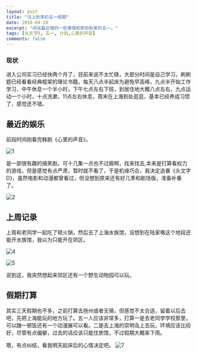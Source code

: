 ```yaml
---
layout: post
title: "马上到来的五一假期"
date: 2018-04-28
excerpt: "闲谈最近做的一些事情和即将到来的五一。"
tags: [头文字D, 五一, 计划,心里的声音]
comments: false
---
```

### 现状
进入公司实习已经快两个月了，目前来说不太忙碌，大部分时间是自己学习，刷刷题已经看看经典框架的理论书籍。每天八点半起床为避免早高峰，九点半开始工作学习，中午休息一个半小时，下午七点左右下班，到居住地大概八点左右，九点运动一个小时，十点洗漱，11点左右休息，周末在上海到处逛逛，基本已经养成习惯了，感觉还不错。



## 最近的娱乐

前段时间刚看完韩剧《心里的声音》。

![1](https://gss3.bdstatic.com/-Po3dSag_xI4khGkpoWK1HF6hhy/baike/c0%3Dbaike92%2C5%2C5%2C92%2C30/sign=6780ada89ceef01f591910978197f240/78310a55b319ebc4644a62558a26cffc1f1716cf.jpg)

是一部很有趣的搞笑剧，可十几集一点也不过瘾啊，找来找去,本来是打算看权力的游戏，但是感觉有点严肃，暂时就不看了，于是机缘巧合，我决定追番《头文字D》，虽然电影和动漫都曾看过，但没想到原来还有好几季和剧场版，准备补番了。

![2](https://timgsa.baidu.com/timg?image&quality=80&size=b9999_10000&sec=1524912967055&di=229efb22365ec53142f09919a7eb5c7e&imgtype=0&src=http%3A%2F%2Fhimg2.huanqiu.com%2Fattachment2010%2F2016%2F0630%2F16%2F19%2F20160630041918458.jpg)

## 上周记录
上周和老同学一起吃了顿火锅，然后去了上海水族馆，没想到在陆家嘴这个地段还能开水族馆，我以为只能开在郊区。


![4](https://raw.githubusercontent.com/Neocou/neocou.github.io/master/images/1/2.jpg)

![5](https://raw.githubusercontent.com/Neocou/neocou.github.io/master/images/1/3.jpg)


说到这，我突然想起来郊区还有一个野生动物园可以玩。



## 假期打算

其实三天假期也不多，之前打算去扬州或者无锡，但感觉不太合适，留着以后去吧，先把上海能玩的地方玩了。五一人应该非常多，打算一是去老同学学校那里，可以蹭一顿饭还有一个动漫展可以看。二是去上海的崇明岛上去玩，环境应该比较好，尽管有点偏僻，过去的话应该只能住旅馆，不过假期大概率下雨。

嗯，有点纠结，看我明天起床后的心情决定吧。
![7](https://raw.githubusercontent.com/Neocou/neocou.github.io/master/images/1/2.jpg)





